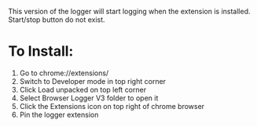 This version of the logger will start logging when the extension is installed. Start/stop button do not exist.

# To Install: 
1. Go to chrome://extensions/
2. Switch to Developer mode in top right corner
3. Click Load unpacked on top left corner
4. Select Browser Logger V3 folder to open it
5. Click the Extensions icon on top right of chrome browser 
6. Pin the logger extension
